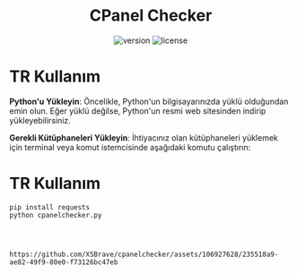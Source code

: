 <h1 align="center">CPanel Checker</h1>
<p align="center">
    <img src="https://img.shields.io/badge/version-1.0.0-blue.svg" alt="version">
    <img src="https://img.shields.io/badge/license-MIT-green.svg" alt="license">
</p>
<p align="center">
    
</p>

# TR Kullanım
**Python'u Yükleyin**: Öncelikle, Python'un bilgisayarınızda yüklü olduğundan emin olun. Eğer yüklü değilse, Python'un resmi web sitesinden indirip yükleyebilirsiniz.

**Gerekli Kütüphaneleri Yükleyin**: İhtiyacınız olan kütüphaneleri yüklemek için terminal veya komut istemcisinde aşağıdaki komutu çalıştırın:

# TR Kullanım


```
pip install requests
python cpanelchecker.py




https://github.com/XSBrave/cpanelchecker/assets/106927628/235518a9-ae82-49f9-80e0-f73126bc47eb



